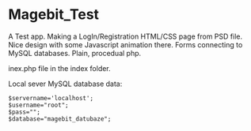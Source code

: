 # Magebit_Test
A Test app. Making a LogIn/Registration HTML/CSS page from PSD file. Nice design with some Javascript animation there. Forms connecting to MySQL databases. Plain, procedual php.

inex.php file in the index folder.

Local sever MySQL database data:

    $servername='localhost';
    $username="root";
    $pass="";
    $database="magebit_datubaze";
